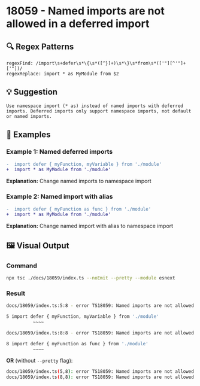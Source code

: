 # 18059 - Named imports are not allowed in a deferred import

## 🔍 Regex Patterns
```regex
regexFind: /import\s+defer\s*\{\s*([^}]+)\s*\}\s*from\s*(['"][^'"]+['"])/
regexReplace: import * as MyModule from $2
```

## 💡 Suggestion
```text
Use namespace import (* as) instead of named imports with deferred imports. Deferred imports only support namespace imports, not default or named imports.
```

## 📝 Examples

### Example 1: Named deferred imports
```diff
-  import defer { myFunction, myVariable } from './module'
+  import * as MyModule from './module'
```

**Explanation:** Change named imports to namespace import

### Example 2: Named import with alias
```diff
-  import defer { myFunction as func } from './module'
+  import * as MyModule from './module'
```

**Explanation:** Change named import with alias to namespace import

## 🖼️ Visual Output
### Command
```bash
npx tsc ./docs/18059/index.ts --noEmit --pretty --module esnext
```

### Result
```bash
docs/18059/index.ts:5:8 - error TS18059: Named imports are not allowed in a deferred import.

5 import defer { myFunction, myVariable } from './module'
          ~~~~

docs/18059/index.ts:8:8 - error TS18059: Named imports are not allowed in a deferred import.

8 import defer { myFunction as func } from './module'
          ~~~~
```

**OR** (without `--pretty` flag):

```bash
docs/18059/index.ts(5,8): error TS18059: Named imports are not allowed in a deferred import.
docs/18059/index.ts(8,8): error TS18059: Named imports are not allowed in a deferred import.
```
